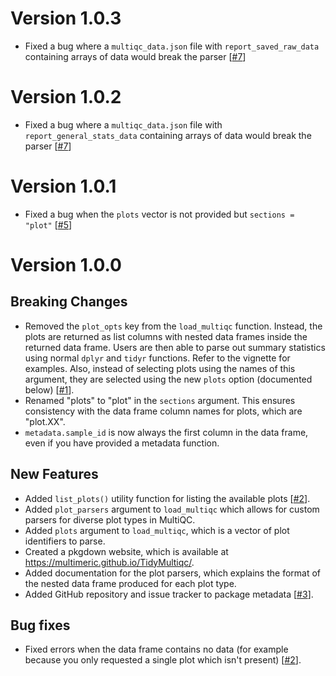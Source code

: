 # Version 1.0.3

-   Fixed a bug where a `multiqc_data.json` file with `report_saved_raw_data` containing arrays of data would break the parser [[#7](https://github.com/multimeric/TidyMultiqc/issues/7)]

# Version 1.0.2

-   Fixed a bug where a `multiqc_data.json` file with `report_general_stats_data` containing arrays of data would break the parser [[#7](https://github.com/multimeric/TidyMultiqc/issues/7)]

# Version 1.0.1

-   Fixed a bug when the `plots` vector is not provided but `sections = "plot"` [[#5](https://github.com/multimeric/TidyMultiqc/issues/5)]

# Version 1.0.0

## Breaking Changes

-   Removed the `plot_opts` key from the `load_multiqc` function. Instead, the plots are returned as list columns with nested data frames inside the returned data frame. Users are then able to parse out summary statistics using normal `dplyr` and `tidyr` functions. Refer to the vignette for examples. Also, instead of selecting plots using the names of this argument, they are selected using the new `plots` option (documented below) [[#1](https://github.com/multimeric/TidyMultiqc/issues/1)].
-   Renamed "plots" to "plot" in the `sections` argument. This ensures consistency with the data frame column names for plots, which are "plot.XX".
-   `metadata.sample_id` is now always the first column in the data frame, even if you have provided a metadata function.

## New Features

-   Added `list_plots()` utility function for listing the available plots [[#2](https://github.com/multimeric/TidyMultiqc/issues/2)].
-   Added `plot_parsers` argument to `load_multiqc` which allows for custom parsers for diverse plot types in MultiQC.
-   Added `plots` argument to `load_multiqc`, which is a vector of plot identifiers to parse.
-   Created a pkgdown website, which is available at <https://multimeric.github.io/TidyMultiqc/>.
-   Added documentation for the plot parsers, which explains the format of the nested data frame produced for each plot type.
-   Added GitHub repository and issue tracker to package metadata [[#3](https://github.com/multimeric/TidyMultiqc/issues/3)].

## Bug fixes

-   Fixed errors when the data frame contains no data (for example because you only requested a single plot which isn't present) [[#2](https://github.com/multimeric/TidyMultiqc/issues/2)].
